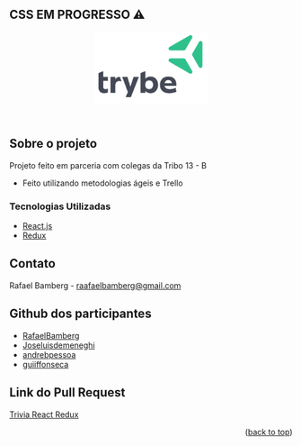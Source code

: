 ## CSS EM PROGRESSO ⚠️

<header>
  <img width="200px" src="9814df697eaf49815d7df109110815ff887b3457.png" alt="" />
</header>

<!-- Sobre o projeto -->
## Sobre o projeto

Projeto feito em parceria com colegas da Tribo 13 - B
* Feito utilizando metodologias ágeis e Trello

### Tecnologias Utilizadas

* [React.js](https://reactjs.org/)
* [Redux](https://reactjs.org/)


<!-- Contato -->
## Contato

Rafael Bamberg - raafaelbamberg@gmail.com


<!-- Github dos participantes -->
## Github dos participantes
* [RafaelBamberg](https://github.com/RafaelBamberg)
* [Joseluisdemeneghi](https://github.com/Joseluisdemeneghi)
* [andrebpessoa](https://github.com/andrebpessoa)
* [guiiffonseca](https://github.com/guiiffonseca)

## Link do Pull Request
[Trivia React Redux](https://github.com/tryber/sd-013-b-project-trivia-react-redux/tree/main-group-21)

<p align="right">(<a href="#top">back to top</a>)</p>
